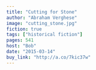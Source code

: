 ```yaml
---
title: "Cutting for Stone"
author: "Abraham Verghese"
image: "cutting_stone.jpg"
fiction: true
tags: ["historical fiction"]
pages: 541
host: "Bob"
date: "2015-03-14"
buy_link: "http://a.co/7kic37w"
---
```

